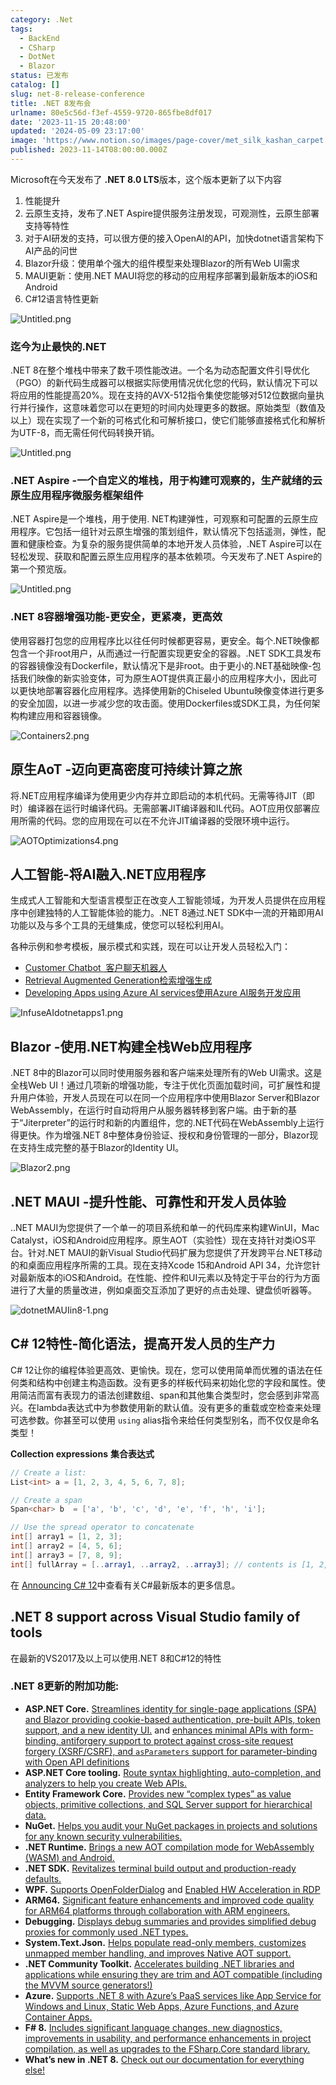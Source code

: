 ```yaml
---
category: .Net
tags:
  - BackEnd
  - CSharp
  - DotNet
  - Blazor
status: 已发布
catalog: []
slug: net-8-release-conference
title: .NET 8发布会
urlname: 80e5c56d-f3ef-4559-9720-865fbe8df017
date: '2023-11-15 20:48:00'
updated: '2024-05-09 23:17:00'
image: 'https://www.notion.so/images/page-cover/met_silk_kashan_carpet.jpg'
published: 2023-11-14T08:00:00.000Z
---
```


Microsoft在今天发布了 **.NET 8.0 LTS**版本，这个版本更新了以下内容

1. 性能提升
2. 云原生支持，发布了.NET Aspire提供服务注册发现，可观测性，云原生部署支持等特性
3. 对于AI研发的支持，可以很方便的接入OpenAI的API，加快dotnet语言架构下AI产品的问世
4. Blazor升级：使用单个强大的组件模型来处理Blazor的所有Web UI需求
5. MAUI更新：使用.NET MAUI将您的移动的应用程序部署到最新版本的iOS和Android
6. C#12语言特性更新

![Untitled.png](https://prod-files-secure.s3.us-west-2.amazonaws.com/5d24fe63-e567-4804-86f9-9fdc62e13082/10cda029-65af-4ea7-b30e-605b2d9e6c57/Untitled.png?X-Amz-Algorithm=AWS4-HMAC-SHA256&X-Amz-Content-Sha256=UNSIGNED-PAYLOAD&X-Amz-Credential=ASIAZI2LB466QLUUMPGY%2F20250417%2Fus-west-2%2Fs3%2Faws4_request&X-Amz-Date=20250417T054019Z&X-Amz-Expires=3600&X-Amz-Security-Token=IQoJb3JpZ2luX2VjEM3%2F%2F%2F%2F%2F%2F%2F%2F%2F%2FwEaCXVzLXdlc3QtMiJIMEYCIQCqNFVL5mQur0o52aKcI9jFMJZo5hpIS0OPDlhZFMHnTgIhAMHRYpEc7e62vLutQDC9YxgDCwyXDJLk9xTITOoqOP32Kv8DCFYQABoMNjM3NDIzMTgzODA1Igy%2BbMF4rUHYLTefu3cq3AMQRjdGDWFOZyM2jCvBE9illkot7DjviCK4whCGCZaqWUqtrHFEvoVM0N6lHCJEfG4DWMUVzvfnC4sdFm6d0KHNm0D2KHLBZopAuaz3tQkvM%2Fv7go9b0vOrwU5x48yUuskp%2Btxagv6IbsximrGFUZSa7%2Fxu%2FDfx4us3%2FViIC3wmOYzhEhmHuCwc5s%2BVwVoB46tOnXVXreWDFQS5iWnoSQsPTFhxeqGGfFpKG2rmj3yhv3Fr6xFfUinZtJiDTCFeTQb%2BAobnd%2BOFfzuhYNRBIdNLUWoZ1KZacrBafMU%2BqOylZ%2B4JcbDEBZfRp2MJnI4k%2BV0oxkbhR0xKXnxIhYFIDsGsR49QjfVWXDV9Yv1Oh0FFYEjE4OUIu%2FNGgcHG3GuF6BQ8GTcGBihYN%2FG05BcPJDpPiJVcKJQ6gqlWnE67L2hJ8J6gkcWWjwnV5zqNbmUrXbI%2BVp%2Fg4ZPo1BjbH5%2FhPXDJvofRVy93YTaS54hyA%2B2799GO2b7QiYHDBumE7PIVTak19nZvnrWKgyoFJYAuS172aJJgEiR9fZmMSp4iQdYDWkIPnRULBeP5T6RybUA5mnL6VM%2BHmRHIcWVP%2BQO9CZWB4s1%2Bc6QUeMBI7zbKGywv%2BALc54oAXMQnttYabjDpkoLABjqkAbXGtzHAq05ineTvF%2B%2FVEepP%2BIAopc34f36L65FMvXzTSGiwGx01I0iufXG%2BsYw%2FCRA%2B6aWdbg2gxQjKpVrnp2YhwO0W59I2GhvYQTFJ207FMSmk85W75Qeu7K4B66faeCqkYSJd6iWw4gqni8SVoXhku8g%2BaHhK%2F5gmc9Hk4jKgbZXWdCgM9i%2BPVSc%2F%2FpYnHN7wZ7ssKW9IjhyxPO0sX5XVzMaC&X-Amz-Signature=7f5b90d1e7671da4169b4fc6844025cc8036cda5bd4f887f3293cbe48c017ab0&X-Amz-SignedHeaders=host&x-id=GetObject)


### **迄今为止最快的.NET**


.NET 8在整个堆栈中带来了数千项性能改进。一个名为动态配置文件引导优化（PGO）的新代码生成器可以根据实际使用情况优化您的代码，默认情况下可以将应用的性能提高20%。现在支持的AVX-512指令集使您能够对512位数据向量执行并行操作，这意味着您可以在更短的时间内处理更多的数据。原始类型（数值及以上）现在实现了一个新的可格式化和可解析接口，使它们能够直接格式化和解析为UTF-8，而无需任何代码转换开销。


![Untitled.png](https://prod-files-secure.s3.us-west-2.amazonaws.com/5d24fe63-e567-4804-86f9-9fdc62e13082/edcbf140-d619-4389-a4a6-f97c113ab9f2/Untitled.png?X-Amz-Algorithm=AWS4-HMAC-SHA256&X-Amz-Content-Sha256=UNSIGNED-PAYLOAD&X-Amz-Credential=ASIAZI2LB466QLUUMPGY%2F20250417%2Fus-west-2%2Fs3%2Faws4_request&X-Amz-Date=20250417T054019Z&X-Amz-Expires=3600&X-Amz-Security-Token=IQoJb3JpZ2luX2VjEM3%2F%2F%2F%2F%2F%2F%2F%2F%2F%2FwEaCXVzLXdlc3QtMiJIMEYCIQCqNFVL5mQur0o52aKcI9jFMJZo5hpIS0OPDlhZFMHnTgIhAMHRYpEc7e62vLutQDC9YxgDCwyXDJLk9xTITOoqOP32Kv8DCFYQABoMNjM3NDIzMTgzODA1Igy%2BbMF4rUHYLTefu3cq3AMQRjdGDWFOZyM2jCvBE9illkot7DjviCK4whCGCZaqWUqtrHFEvoVM0N6lHCJEfG4DWMUVzvfnC4sdFm6d0KHNm0D2KHLBZopAuaz3tQkvM%2Fv7go9b0vOrwU5x48yUuskp%2Btxagv6IbsximrGFUZSa7%2Fxu%2FDfx4us3%2FViIC3wmOYzhEhmHuCwc5s%2BVwVoB46tOnXVXreWDFQS5iWnoSQsPTFhxeqGGfFpKG2rmj3yhv3Fr6xFfUinZtJiDTCFeTQb%2BAobnd%2BOFfzuhYNRBIdNLUWoZ1KZacrBafMU%2BqOylZ%2B4JcbDEBZfRp2MJnI4k%2BV0oxkbhR0xKXnxIhYFIDsGsR49QjfVWXDV9Yv1Oh0FFYEjE4OUIu%2FNGgcHG3GuF6BQ8GTcGBihYN%2FG05BcPJDpPiJVcKJQ6gqlWnE67L2hJ8J6gkcWWjwnV5zqNbmUrXbI%2BVp%2Fg4ZPo1BjbH5%2FhPXDJvofRVy93YTaS54hyA%2B2799GO2b7QiYHDBumE7PIVTak19nZvnrWKgyoFJYAuS172aJJgEiR9fZmMSp4iQdYDWkIPnRULBeP5T6RybUA5mnL6VM%2BHmRHIcWVP%2BQO9CZWB4s1%2Bc6QUeMBI7zbKGywv%2BALc54oAXMQnttYabjDpkoLABjqkAbXGtzHAq05ineTvF%2B%2FVEepP%2BIAopc34f36L65FMvXzTSGiwGx01I0iufXG%2BsYw%2FCRA%2B6aWdbg2gxQjKpVrnp2YhwO0W59I2GhvYQTFJ207FMSmk85W75Qeu7K4B66faeCqkYSJd6iWw4gqni8SVoXhku8g%2BaHhK%2F5gmc9Hk4jKgbZXWdCgM9i%2BPVSc%2F%2FpYnHN7wZ7ssKW9IjhyxPO0sX5XVzMaC&X-Amz-Signature=2eaadbe0fea9ead9ddf385ad489770be66717bffdcf97a44c63239bc4d47949a&X-Amz-SignedHeaders=host&x-id=GetObject)


### **.NET Aspire -一个自定义的堆栈，用于构建可观察的，生产就绪的云原生应用程序微服务框架组件**


.NET Aspire是一个堆栈，用于使用. NET构建弹性，可观察和可配置的云原生应用程序。它包括一组针对云原生增强的策划组件，默认情况下包括遥测，弹性，配置和健康检查。为复杂的服务提供简单的本地开发人员体验，.NET Aspire可以在轻松发现、获取和配置云原生应用程序的基本依赖项。今天发布了.NET Aspire的第一个预览版。


![Untitled.png](https://prod-files-secure.s3.us-west-2.amazonaws.com/5d24fe63-e567-4804-86f9-9fdc62e13082/ff6a34d3-ac25-412d-9204-a7263d00528f/Untitled.png?X-Amz-Algorithm=AWS4-HMAC-SHA256&X-Amz-Content-Sha256=UNSIGNED-PAYLOAD&X-Amz-Credential=ASIAZI2LB466QLUUMPGY%2F20250417%2Fus-west-2%2Fs3%2Faws4_request&X-Amz-Date=20250417T054019Z&X-Amz-Expires=3600&X-Amz-Security-Token=IQoJb3JpZ2luX2VjEM3%2F%2F%2F%2F%2F%2F%2F%2F%2F%2FwEaCXVzLXdlc3QtMiJIMEYCIQCqNFVL5mQur0o52aKcI9jFMJZo5hpIS0OPDlhZFMHnTgIhAMHRYpEc7e62vLutQDC9YxgDCwyXDJLk9xTITOoqOP32Kv8DCFYQABoMNjM3NDIzMTgzODA1Igy%2BbMF4rUHYLTefu3cq3AMQRjdGDWFOZyM2jCvBE9illkot7DjviCK4whCGCZaqWUqtrHFEvoVM0N6lHCJEfG4DWMUVzvfnC4sdFm6d0KHNm0D2KHLBZopAuaz3tQkvM%2Fv7go9b0vOrwU5x48yUuskp%2Btxagv6IbsximrGFUZSa7%2Fxu%2FDfx4us3%2FViIC3wmOYzhEhmHuCwc5s%2BVwVoB46tOnXVXreWDFQS5iWnoSQsPTFhxeqGGfFpKG2rmj3yhv3Fr6xFfUinZtJiDTCFeTQb%2BAobnd%2BOFfzuhYNRBIdNLUWoZ1KZacrBafMU%2BqOylZ%2B4JcbDEBZfRp2MJnI4k%2BV0oxkbhR0xKXnxIhYFIDsGsR49QjfVWXDV9Yv1Oh0FFYEjE4OUIu%2FNGgcHG3GuF6BQ8GTcGBihYN%2FG05BcPJDpPiJVcKJQ6gqlWnE67L2hJ8J6gkcWWjwnV5zqNbmUrXbI%2BVp%2Fg4ZPo1BjbH5%2FhPXDJvofRVy93YTaS54hyA%2B2799GO2b7QiYHDBumE7PIVTak19nZvnrWKgyoFJYAuS172aJJgEiR9fZmMSp4iQdYDWkIPnRULBeP5T6RybUA5mnL6VM%2BHmRHIcWVP%2BQO9CZWB4s1%2Bc6QUeMBI7zbKGywv%2BALc54oAXMQnttYabjDpkoLABjqkAbXGtzHAq05ineTvF%2B%2FVEepP%2BIAopc34f36L65FMvXzTSGiwGx01I0iufXG%2BsYw%2FCRA%2B6aWdbg2gxQjKpVrnp2YhwO0W59I2GhvYQTFJ207FMSmk85W75Qeu7K4B66faeCqkYSJd6iWw4gqni8SVoXhku8g%2BaHhK%2F5gmc9Hk4jKgbZXWdCgM9i%2BPVSc%2F%2FpYnHN7wZ7ssKW9IjhyxPO0sX5XVzMaC&X-Amz-Signature=d150ac2eb7060e910c579a7d61041b646bfb83a3053d05d81eced3ee1e30514b&X-Amz-SignedHeaders=host&x-id=GetObject)


### **.NET 8容器增强功能-更安全，更紧凑，更高效**


使用容器打包您的应用程序比以往任何时候都更容易，更安全。每个.NET映像都包含一个非root用户，从而通过一行配置实现更安全的容器。.NET SDK工具发布的容器镜像没有Dockerfile，默认情况下是非root。由于更小的.NET基础映像-包括我们映像的新实验变体，可为原生AOT提供真正最小的应用程序大小，因此可以更快地部署容器化应用程序。选择使用新的Chiseled Ubuntu映像变体进行更多的安全加固，以进一步减少您的攻击面。使用Dockerfiles或SDK工具，为任何架构构建应用和容器镜像。


![Containers2.png](https://devblogs.microsoft.com/dotnet/wp-content/uploads/sites/10/2023/11/Containers2.png)


## 原生AoT -迈向更高密度可持续计算之旅


将.NET应用程序编译为使用更少内存并立即启动的本机代码。无需等待JIT（即时）编译器在运行时编译代码。无需部署JIT编译器和IL代码。AOT应用仅部署应用所需的代码。您的应用现在可以在不允许JIT编译器的受限环境中运行。


![AOTOptimizations4.png](https://devblogs.microsoft.com/dotnet/wp-content/uploads/sites/10/2023/11/AOTOptimizations4.png)


## 人工智能-将AI融入.NET应用程序


生成式人工智能和大型语言模型正在改变人工智能领域，为开发人员提供在应用程序中创建独特的人工智能体验的能力。.NET 8通过.NET SDK中一流的开箱即用AI功能以及与多个工具的无缝集成，使您可以轻松利用AI。


各种示例和参考模板，展示模式和实践，现在可以让开发人员轻松入门：

- [Customer Chatbot](https://github.com/dotnet/eShop)[ ](https://github.com/dotnet/eShop)[ 客户聊天机器人](https://github.com/dotnet/eShop)
- [Retrieval Augmented Generation](https://github.com/Azure-Samples/azure-search-openai-demo-csharp)[检索增强生成](https://github.com/Azure-Samples/azure-search-openai-demo-csharp)
- [Developing Apps using Azure AI services](https://devblogs.microsoft.com/dotnet/demystifying-retrieval-augmented-generation-with-dotnet/)[使用Azure AI服务开发应用](https://devblogs.microsoft.com/dotnet/demystifying-retrieval-augmented-generation-with-dotnet/)

![InfuseAIdotnetapps1.png](https://devblogs.microsoft.com/dotnet/wp-content/uploads/sites/10/2023/11/InfuseAIdotnetapps1.png)


## Blazor -使用.NET构建全栈Web应用程序


.NET 8中的Blazor可以同时使用服务器和客户端来处理所有的Web UI需求。这是全栈Web UI！通过几项新的增强功能，专注于优化页面加载时间，可扩展性和提升用户体验，开发人员现在可以在同一个应用程序中使用Blazor Server和Blazor WebAssembly，在运行时自动将用户从服务器转移到客户端。由于新的基于“Jiterpreter”的运行时和新的内置组件，您的.NET代码在WebAssembly上运行得更快。作为增强.NET 8中整体身份验证、授权和身份管理的一部分，Blazor现在支持生成完整的基于Blazor的Identity UI。


![Blazor2.png](https://devblogs.microsoft.com/dotnet/wp-content/uploads/sites/10/2023/11/Blazor2.png)


## .NET MAUI -提升性能、可靠性和开发人员体验


..NET MAUI为您提供了一个单一的项目系统和单一的代码库来构建WinUI，Mac Catalyst，iOS和Android应用程序。原生AOT（实验性）现在支持针对类iOS平台。针对.NET MAUI的新Visual Studio代码扩展为您提供了开发跨平台.NET移动的和桌面应用程序所需的工具。现在支持Xcode 15和Android API 34，允许您针对最新版本的iOS和Android。在性能、控件和UI元素以及特定于平台的行为方面进行了大量的质量改进，例如桌面交互添加了更好的点击处理、键盘侦听器等。


![dotnetMAUIin8-1.png](https://devblogs.microsoft.com/dotnet/wp-content/uploads/sites/10/2023/11/dotnetMAUIin8-1.png)


## C# 12特性-简化语法，提高开发人员的生产力


C# 12让你的编程体验更高效、更愉快。现在，您可以使用简单而优雅的语法在任何类和结构中创建主构造函数。没有更多的样板代码来初始化您的字段和属性。使用简洁而富有表现力的语法创建数组、span和其他集合类型时，您会感到非常高兴。在lambda表达式中为参数使用新的默认值。没有更多的重载或空检查来处理可选参数。你甚至可以使用 `using` alias指令来给任何类型别名，而不仅仅是命名类型！


**Collection expressions** **集合表达式**


```c#
// Create a list:
List<int> a = [1, 2, 3, 4, 5, 6, 7, 8];

// Create a span
Span<char> b  = ['a', 'b', 'c', 'd', 'e', 'f', 'h', 'i'];

// Use the spread operator to concatenate
int[] array1 = [1, 2, 3];
int[] array2 = [4, 5, 6];
int[] array3 = [7, 8, 9];
int[] fullArray = [..array1, ..array2, ..array3]; // contents is [1, 2, 3, 4, 5, 6, 7, 8, 9]
```


在 [Announcing C# 12](https://devblogs.microsoft.com/dotnet/announcing-csharp-12)中查看有关C#最新版本的更多信息。


## .NET 8 support across Visual Studio family of tools


在最新的VS2017及以上可以使用.NET 8和C#12的特性


### .NET 8更新的附加功能:

- **ASP.NET Core.** [Streamlines identity for single-page applications (SPA) and Blazor providing cookie-based authentication, pre-built APIs, token support, and a new identity UI.](https://devblogs.microsoft.com/dotnet/whats-new-with-identity-in-dotnet-8/) and [enhances minimal APIs with form-binding, antiforgery support to protect against cross-site request forgery (XSRF/CSRF), and ](https://learn.microsoft.com/aspnet/core/release-notes/aspnetcore-8.0#minimal-apis)[`asParameters`](https://learn.microsoft.com/aspnet/core/release-notes/aspnetcore-8.0#minimal-apis)[ support for parameter-binding with Open API definitions](https://learn.microsoft.com/aspnet/core/release-notes/aspnetcore-8.0#minimal-apis)
- **ASP.NET Core tooling.** [Route syntax highlighting, auto-completion, and analyzers to help you create Web APIs.](https://devblogs.microsoft.com/dotnet/aspnet-core-route-tooling-dotnet-8/)
- **Entity Framework Core.** [Provides new “complex types” as value objects, primitive collections, and SQL Server support for hierarchical data.](https://devblogs.microsoft.com/dotnet/announcing-ef8-rc2/)
- **NuGet.** [Helps you audit your NuGet packages in projects and solutions for any known security vulnerabilities.](https://learn.microsoft.com/nuget/concepts/auditing-packages)
- **.NET Runtime.** [Brings a new AOT compilation mode for WebAssembly (WASM) and Android.](https://devblogs.microsoft.com/dotnet/announcing-dotnet-8-rc1/#androidstripilafteraot-mode-on-android)
- **.NET SDK.** [Revitalizes terminal build output and production-ready defaults.](https://learn.microsoft.com/dotnet/core/whats-new/dotnet-8#net-sdk)
- **WPF.** [Supports OpenFolderDialog](https://devblogs.microsoft.com/dotnet/wpf-file-dialog-improvements-in-dotnet-8/) and [Enabled HW Acceleration in RDP](https://devblogs.microsoft.com/dotnet/announcing-dotnet-8-rc1/#wpf-hardware-acceleration-in-rdp)
- **ARM64.** [Significant feature enhancements and improved code quality for ARM64 platforms through collaboration with ARM engineers.](https://devblogs.microsoft.com/dotnet/this-arm64-performance-in-dotnet-8/)
- **Debugging.** [Displays debug summaries and provides simplified debug proxies for commonly used .NET types.](https://devblogs.microsoft.com/dotnet/debugging-enhancements-in-dotnet-8/)
- **System.Text.Json.** [Helps populate read-only members, customizes unmapped member handling, and improves Native AOT support.](https://devblogs.microsoft.com/dotnet/system-text-json-in-dotnet-8/)
- **.NET Community Toolkit.** [Accelerates building .NET libraries and applications while ensuring they are trim and AOT compatible (including the MVVM source generators!)](https://devblogs.microsoft.com/dotnet/announcing-the-dotnet-community-toolkit-821/)
- **Azure.** [Supports .NET 8 with Azure’s PaaS services like App Service for Windows and Linux, Static Web Apps, Azure Functions, and Azure Container Apps.](https://aka.ms/appservice-dotnet8)
- **F# 8.** [Includes significant language changes, new diagnostics, improvements in usability, and performance enhancements in project compilation, as well as upgrades to the FSharp.Core standard library.](https://devblogs.microsoft.com/dotnet/announcing-fsharp-8/)
- **What’s new in .NET 8.** [Check out our documentation for everything else!](https://learn.microsoft.com/dotnet/core/whats-new/dotnet-8)
